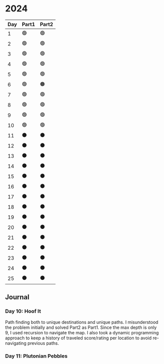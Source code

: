 # 2024

| Day | Part1          | Part2           |
| --- | -------------- | --------------- |
| 1   | :green_circle: | :green_circle:  |
| 2   | :green_circle: | :green_circle:  |
| 3   | :green_circle: | :green_circle:  |
| 4   | :green_circle: | :green_circle:  |
| 5   | :green_circle: | :green_circle:  |
| 6   | :green_circle: | :orange_circle: |
| 7   | :green_circle: | :green_circle:  |
| 8   | :green_circle: | :green_circle:  |
| 9   | :green_circle: | :green_circle:  |
| 10  | :green_circle: | :green_circle:  |
| 11  | :black_circle: | :black_circle:  |
| 12  | :black_circle: | :black_circle:  |
| 13  | :black_circle: | :black_circle:  |
| 14  | :black_circle: | :black_circle:  |
| 15  | :black_circle: | :black_circle:  |
| 16  | :black_circle: | :black_circle:  |
| 17  | :black_circle: | :black_circle:  |
| 18  | :black_circle: | :black_circle:  |
| 19  | :black_circle: | :black_circle:  |
| 20  | :black_circle: | :black_circle:  |
| 21  | :black_circle: | :black_circle:  |
| 22  | :black_circle: | :black_circle:  |
| 23  | :black_circle: | :black_circle:  |
| 24  | :black_circle: | :black_circle:  |
| 25  | :black_circle: | :black_circle:  |

## Journal

### Day 10: Hoof It

Path finding both to unique destinations and unique paths. I misunderstood the problem initially and solved Part2 as Part1. Since the max depth is only 9, I used recursion to navigate the map. I also took a dynamic programming approach to keep a history of traveled score/rating per location to avoid re-navigating previous paths.

### Day 11: Plutonian Pebbles
